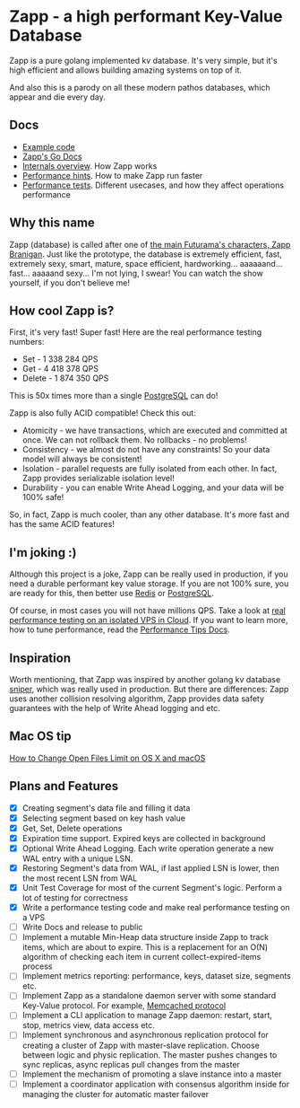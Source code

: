 # Zapp - a high performant Key-Value Database

Zapp is a pure golang implemented kv database. It's very simple, but it's high efficient and allows building amazing systems on top of it.

And also this is a parody on all these modern pathos databases, which appear and die every day.

## Docs

- [Example code](./docs/examples/)
- [Zapp's Go Docs](https://pkg.go.dev/github.com/Kurt212/zapp)
- [Internals overview](./docs/internals.md). How Zapp works
- [Performance hints](./docs/perfomance_hints.md). How to make Zapp run faster
- [Performance tests](./docs/performance_test.md). Different usecases, and how they affect operations performance 

## Why this name

Zapp (database) is called after one of [the main Futurama's characters, Zapp Branigan](https://futurama.fandom.com/wiki/Zapp_Brannigan). Just like the prototype, the database is extremely efficient, fast, extremely sexy, smart, mature, space efficient, hardworking... aaaaaand... fast... aaaaand sexy... I'm not lying, I swear! You can watch the show yourself, if you don't believe me!

## How cool Zapp is?

First, it's very fast! Super fast! Here are the real performance testing numbers:
- Set - 1 338 284 QPS
- Get - 4 418 378 QPS
- Delete - 1 874 350 QPS

This is 50x times more than a single [PostgreSQL](https://www.postgresql.org/) can do!

Zapp is also fully ACID compatible! Check this out:
- Atomicity - we have transactions, which are executed and committed at once. We can not rollback them. No rollbacks - no problems!
- Consistency - we almost do not have any constraints! So your data model will always be consistent!
- Isolation - parallel requests are fully isolated from each other. In fact, Zapp provides serializable isolation level!
- Durability - you can enable Write Ahead Logging, and your data will be 100% safe!  

So, in fact, Zapp is much cooler, than any other database. It's more fast and has the same ACID features!

## I'm joking :)

Although this project is a joke, Zapp can be really used in production, if you need a durable performant key value storage. If you are not 100% sure, you are ready for this, then better use [Redis](https://redis.io/) or [PostgreSQL](https://www.postgresql.org/). 

Of course, in most cases you will not have millions QPS. Take a look at [real performance testing on an isolated VPS in Cloud](./docs/performance_test.md). If you want to learn more, how to tune performance, read the [Performance Tips Docs](./docs/perfomance_tips.md).

## Inspiration

Worth mentioning, that Zapp was inspired by another golang kv database [sniper](https://github.com/recoilme/sniper), which was really used in production. But there are differences: Zapp uses another collision resolving algorithm, Zapp provides data safety guarantees with the help of Write Ahead logging and etc.

## Mac OS tip
[How to Change Open Files Limit on OS X and macOS](https://gist.github.com/tombigel/d503800a282fcadbee14b537735d202c)

## Plans and Features

- [x] Creating segment's data file and filling it data
- [x] Selecting segment based on key hash value
- [x] Get, Set, Delete operations
- [x] Expiration time support. Expired keys are collected in background
- [x] Optional Write Ahead Logging. Each write operation generate a new WAL entry with a unique LSN.
- [x] Restoring Segment's data from WAL, if last applied LSN is lower, then the most recent LSN from WAL
- [x] Unit Test Coverage for most of the current Segment's logic. Perform a lot of testing for correctness
- [x] Write a performance testing code and make real performance testing on a VPS
- [ ] Write Docs and release to public
- [ ] Implement a mutable Min-Heap data structure inside Zapp to track items, which are about to expire. This is a replacement for an O(N) algorithm of checking each item in current collect-expired-items process
- [ ] Implement metrics reporting: performance, keys, dataset size, segments etc.
- [ ] Implement Zapp as a standalone daemon server with some standard Key-Value protocol. For example, [Memcached protocol](https://github.com/memcached/memcached/blob/master/doc/protocol.txt)
- [ ] Implement a CLI application to manage Zapp daemon: restart, start, stop, metrics view, data access etc.
- [ ] Implement synchronous and asynchronous replication protocol for creating a cluster of Zapp with master-slave replication. Choose between logic and physic replication. The master pushes changes to sync replicas, async replicas pull changes from the master
- [ ] Implement the mechanism of promoting a slave instance into a master
- [ ] Implement a coordinator application with consensus algorithm inside for managing the cluster for automatic master failover
